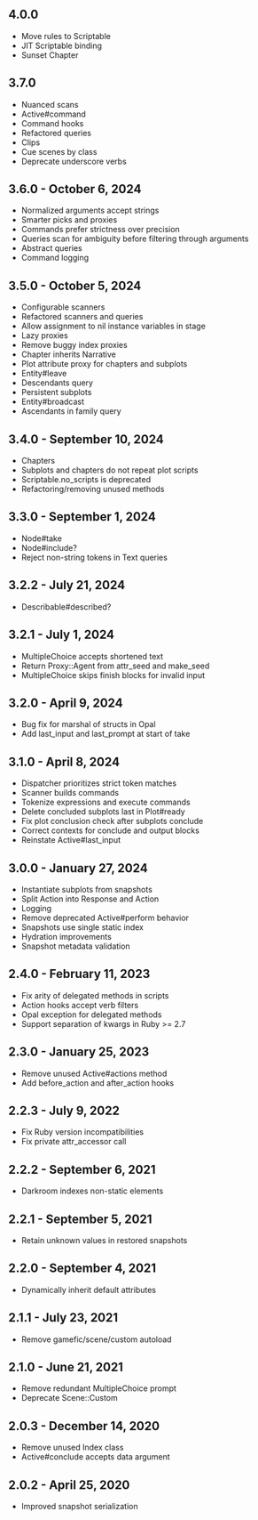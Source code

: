 ## 4.0.0
- Move rules to Scriptable
- JIT Scriptable binding
- Sunset Chapter

## 3.7.0
- Nuanced scans
- Active#command
- Command hooks
- Refactored queries
- Clips
- Cue scenes by class
- Deprecate underscore verbs

## 3.6.0 - October 6, 2024
- Normalized arguments accept strings
- Smarter picks and proxies
- Commands prefer strictness over precision
- Queries scan for ambiguity before filtering through arguments
- Abstract queries
- Command logging

## 3.5.0 - October 5, 2024
- Configurable scanners
- Refactored scanners and queries
- Allow assignment to nil instance variables in stage
- Lazy proxies
- Remove buggy index proxies
- Chapter inherits Narrative
- Plot attribute proxy for chapters and subplots
- Entity#leave
- Descendants query
- Persistent subplots
- Entity#broadcast
- Ascendants in family query

## 3.4.0 - September 10, 2024
- Chapters
- Subplots and chapters do not repeat plot scripts
- Scriptable.no_scripts is deprecated
- Refactoring/removing unused methods

## 3.3.0 - September 1, 2024
- Node#take
- Node#include?
- Reject non-string tokens in Text queries

## 3.2.2 - July 21, 2024
- Describable#described?

## 3.2.1 - July 1, 2024
- MultipleChoice accepts shortened text
- Return Proxy::Agent from attr_seed and make_seed
- MultipleChoice skips finish blocks for invalid input

## 3.2.0 - April 9, 2024
- Bug fix for marshal of structs in Opal
- Add last_input and last_prompt at start of take

## 3.1.0 - April 8, 2024
- Dispatcher prioritizes strict token matches
- Scanner builds commands
- Tokenize expressions and execute commands
- Delete concluded subplots last in Plot#ready
- Fix plot conclusion check after subplots conclude
- Correct contexts for conclude and output blocks
- Reinstate Active#last_input

## 3.0.0 - January 27, 2024
- Instantiate subplots from snapshots
- Split Action into Response and Action
- Logging
- Remove deprecated Active#perform behavior
- Snapshots use single static index
- Hydration improvements
- Snapshot metadata validation

## 2.4.0 - February 11, 2023
- Fix arity of delegated methods in scripts
- Action hooks accept verb filters
- Opal exception for delegated methods
- Support separation of kwargs in Ruby >= 2.7

## 2.3.0 - January 25, 2023
- Remove unused Active#actions method
- Add before_action and after_action hooks

## 2.2.3 - July 9, 2022
- Fix Ruby version incompatibilities
- Fix private attr_accessor call

## 2.2.2 - September 6, 2021
- Darkroom indexes non-static elements

## 2.2.1 - September 5, 2021
- Retain unknown values in restored snapshots

## 2.2.0 - September 4, 2021
- Dynamically inherit default attributes

## 2.1.1 - July 23, 2021
- Remove gamefic/scene/custom autoload

## 2.1.0 - June 21, 2021
- Remove redundant MultipleChoice prompt
- Deprecate Scene::Custom

## 2.0.3 - December 14, 2020
- Remove unused Index class
- Active#conclude accepts data argument

## 2.0.2 - April 25, 2020
- Improved snapshot serialization
